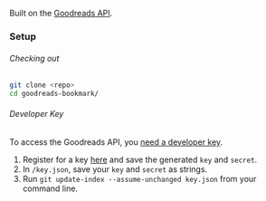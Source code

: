 Built on the [Goodreads API](https://www.goodreads.com/api).

### Setup
###### Checking out
```bash
git clone <repo>
cd goodreads-bookmark/
```

###### Developer Key
To access the Goodreads API, you [need a developer key](https://www.goodreads.com/api/documentation).
1. Register for a key [here](https://www.goodreads.com/api/keys) and save the generated `key` and `secret`.
2. In `/key.json`, save your `key` and `secret` as strings.
3. Run `git update-index --assume-unchanged key.json` from your command line.
